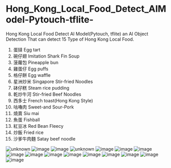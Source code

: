 # Hong_Kong_Local_Food_Detect_AIModel-Pytouch-tflite-
Hong Kong Local Food Detect AI Model(Pytouch, tflite)
an AI Object Detection That can detect 15 Type of Hong Kong Local Food.

 1. 蛋撻 Egg tart
 2. 碗仔翅 Imitation Shark Fin Soup 
 3. 菠蘿包 Pineapple bun 
 4. 雞蛋仔 Egg puffs
 5. 格仔餅  Egg waffle
 6. 星洲炒米 Singapore Stir-fried Noodles
 7. 砵仔糕 Steam rice pudding
 8. 乾炒牛河 Stir-fried Beef Noodles  
 9. 西多士 French toast(Hong Kong Style)
10. 咕嚕肉  Sweet-and Sour-Pork  
11. 燒賣 Siu mai 
12. 魚蛋 Fishball 
13. 紅豆冰 Red Bean Fleecy  
14. 炒飯 Fried rice 
15. 沙爹牛肉麵 Satay beef noodle 

![unknown](https://user-images.githubusercontent.com/73983294/147458812-8f9f6ba6-6a1a-4487-b814-c4a95d14f506.png)
![image](https://user-images.githubusercontent.com/73983294/147459102-91da1bc7-1d98-4980-a028-f8249caac658.png)
![image](https://user-images.githubusercontent.com/73983294/147459241-5536eba7-6713-4ce8-9299-e8ba23fdeb67.png)
![unknown](https://user-images.githubusercontent.com/73983294/147459316-6c73f73c-a8bd-4601-8754-e78dd81fbe1d.png)
![image](https://user-images.githubusercontent.com/73983294/147459332-4a561350-ab36-4dc6-9cee-92f74d7bb550.png)
![image](https://user-images.githubusercontent.com/73983294/147459342-a9efad4c-8c2a-4232-b824-ebf26f1a326a.png)
![image](https://user-images.githubusercontent.com/73983294/147459353-8d020436-4547-42d6-97ca-0edbaacbece5.png)
![image](https://user-images.githubusercontent.com/73983294/147459362-9276a880-855a-46f3-a39b-6ca791770742.png)
![image](https://user-images.githubusercontent.com/73983294/147459374-64006f7f-1330-4a69-a422-1f3c49d01ee8.png)
![image](https://user-images.githubusercontent.com/73983294/147459391-a614e2c2-9c0b-44d4-9d7b-4439048bf13c.png)
![image](https://user-images.githubusercontent.com/73983294/147459421-8d86aea6-3a59-40b7-be02-f7ecfa49bcf9.png)
![image](https://user-images.githubusercontent.com/73983294/147459434-65e2d8dd-67c7-4c8e-8406-1639161bdb66.png)
![image](https://user-images.githubusercontent.com/73983294/147459448-965cee20-4a4d-49ca-b353-426268c2f95b.png)
![image](https://user-images.githubusercontent.com/73983294/147459461-0864f40a-9adc-4710-8059-441de9788812.png)
![image](https://user-images.githubusercontent.com/73983294/147459217-b53c66ae-fd13-4414-9c34-6399fa3ab84e.png)
![image](https://user-images.githubusercontent.com/73983294/147459163-c93319d9-d9ea-4067-811a-26f62a6a2784.png)
